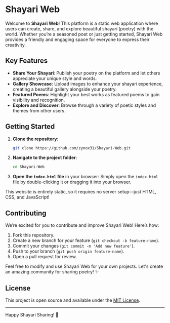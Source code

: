
# Shayari Web

Welcome to **Shayari Web**! This platform is a static web application where users can create, share, and explore beautiful shayari (poetry) with the world. Whether you’re a seasoned poet or just getting started, Shayari Web provides a friendly and engaging space for everyone to express their creativity.

## Key Features

- **Share Your Shayari**: Publish your poetry on the platform and let others appreciate your unique style and words.
- **Gallery Showcase**: Upload images to enhance your shayari experience, creating a beautiful gallery alongside your poetry.
- **Featured Poems**: Highlight your best works as featured poems to gain visibility and recognition.
- **Explore and Discover**: Browse through a variety of poetic styles and themes from other users.

## Getting Started

1. **Clone the repository**:
   ```bash
   git clone https://github.com/zynox31/Shayari-Web.git
   ```
2. **Navigate to the project folder**:
   ```bash
   cd Shayari-Web
   ```
3. **Open the `index.html` file** in your browser:
   Simply open the `index.html` file by double-clicking it or dragging it into your browser.

This website is entirely static, so it requires no server setup—just HTML, CSS, and JavaScript!

## Contributing

We’re excited for you to contribute and improve Shayari Web! Here’s how:

1. Fork this repository.
2. Create a new branch for your feature (`git checkout -b feature-name`).
3. Commit your changes (`git commit -m 'Add new feature'`).
4. Push to your branch (`git push origin feature-name`).
5. Open a pull request for review.

Feel free to modify and use Shayari Web for your own projects. Let's create an amazing community for sharing poetry! ✨

## License

This project is open source and available under the [MIT License](LICENSE).

---

Happy Shayari Sharing! 💖
